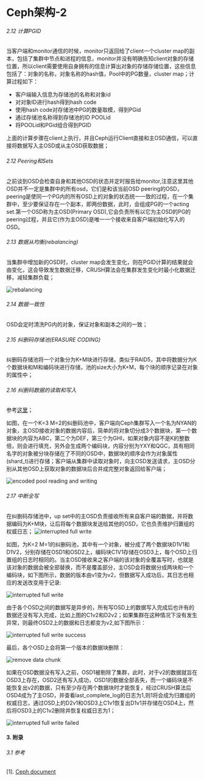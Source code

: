 # Ceph架构-2
###### 2.12 计算PGID
当客户端和monitor通信的时候，monitor只返回给了client一个cluster map的副本，包括了集群中节点和进程的信息，monitor并没有明确告知client对象的存储位置，所以client需要使用自身拥有的信息计算出对象的存储存储位置，这些信息包括了：对象的名称，对象名称的hash值，Pool中的PG数量，cluster map；计算过程如下：
- 客户端输入信息为存储池的名称和对象id
- 对对象ID进行hash得到hash code
- 使用hash code对存储池中PG的数量取模，得到PGid
- 通过存储池名称得到存储池的ID POOLid
- 将POOLid和PGid组合得到PGID

上面的计算步骤在client上执行，并且Ceph运行Client直接和主OSD通信，可以直接将数据写入主OSD或从主OSD获取数据；

###### 2.12 Peering和Sets
之前谈到OSD会检查自身和其他OSD的状态并定时报告给monitor,注意这里其他OSD并不一定是集群中的所有osd，它们是和该当前OSD peering的OSD，peering是使同一个PG内的所有OSD上的对象的状态统一一致的过程，在一个集群中，至少要保证存在一个副本，即两份数据，此时，会组成PG的一个acting set.第一个OSD称为主OSD(Primary OSD),它会负责所有以它为主OSD的PG的peering过程，并且它(作为主OSD)是唯一一个接收来自客户端初始化写入的OSD。

###### 2.13 数据从均衡(rebalancing)
当集群中增加新的OSD时，cluster map会发生变化，则在PGID计算的结果就会由变化，这会导致发生数据迁移，CRUSH算法会在集群发生变化时最小化数据迁移，减轻集群负载；

![rebalancing](http://docs.ceph.com/docs/master/_images/ditaa-b31e1f646135b9706000fa0799d572563dffac81.png "rebalancing")

###### 2.14 数据一致性
OSD会定时清洗PG内的对象，保证对象和副本之间的一致；

###### 2.15 纠删码存储池(ERASURE CODING)
纠删码存储池将一个对象分为K+M块进行存储，类似于RAID5，其中将数据分为K个数据块和M和编码块进行存储，池的size大小为K+M，每个块的顺序记录在对象的属性中；

###### 2.16 纠删码数据的读取和写入
参考[这里](http://docs.ceph.com/docs/master/architecture/#erasure-coding "encoded pool")；

如图，在一个K=3 M=2的纠删码池中，客户端向Ceph集群写入一个名为NYAN的对象，主OSD接收对象的数据内容后，简单的将对象切分成3个数据块，第一个数据块的内容为ABC，第二个为DEF，第三个为GHI，如果对象内容不是K的整数倍，则会进行填充，另外会生成两个编码块，内容分别为YXY和QGC，具有相同名字的对象被分块存储在了不同的OSD中，数据块的顺序会作为对象属性(shard_t)进行存储；客户端从集群中读取对象时，向主OSD发送请求，主OSD分别从其他OSD上获取对象的数据块后合并成完整对象返回给客户端；

![encoded pool reading and writing](http://docs.ceph.com/docs/master/_images/ditaa-96fe8c3c73e5e54cf27fa8a4d64ed08d17679ba3.png "encoded pool reading and writing")


###### 2.17 中断全写
在纠删码存储池中，up set中的主OSD负责接收所有来自客户端的数据，并将数据编码为K+M块，让后将每个数据块发送给其他的OSD，它也负责维护归置组的权威日志；
![interrupted full write](http://docs.ceph.com/docs/master/_images/ditaa-a60e808835cf8860e19b9f2a9c83691c2a4f0218.png "interrupted full write")

如图，为K=2 M=1的纠删码池，其中有一个对象，被分成了两个数据块D1V1和D1V2，分别存储在OSD1和OSD2上，编码块C1V1存储在OSD3上，每个OSD上归置组的日志时相同的。当主OSD接收来之客户端的该对象的全覆盖写时，也就是该对象的数据会被全部替换，而不是覆盖部分，主OSD会将数据分成两块和一个编码块，如下图所示，数据的版本由v1变为v2，但数据写入成功后，其日志也相应的发送改变用于记录:

![interrupted full write](http://docs.ceph.com/docs/master/_images/ditaa-513e0558c5877884d43ffc9e7b792a5f77466831.png "interrupted full write")

由于各个OSD之间的数据写是异步的，所有写OSD上的数据写入完成后也许有的数据还没有写入完成，比如上图的C1v2和D2v2；如果集群在这种情况下没有发生异常，则最终OSD2上的数据和日志都变为v2,如下图所示：

![interrupted full write success](http://docs.ceph.com/docs/master/_images/ditaa-8db474f2d1f9a795067c4aef26c0530072cfa77f.png "interrupted full write success")

最后，各个OSD上会将第一个版本的数据块删除：

![remove data chunk](http://docs.ceph.com/docs/master/_images/ditaa-4f9c14e4c28edb4b34e0eaa33253231a4d96b11f.png "remove data chunk")

如果在OSD数据没有写入之前，OSD1被剔除了集群，此时，对于v2的数据就旨在OSD3上存在，OSD2还有写入成功，OSD1的数据全部丢失，而一个编码块是不能恢复出v2的数据，只有至少存在两个数据块时才能恢复，经过CRUSH算法后OSD4成为了主OSD，并查看last_complete_log的日志为1,则1将会成为归置组的权威日志，通过OSD上的D2v1和OSD3上C1v1恢复出D1v1并存储在OSD4上，然后将OSD3上的C1v2删除并恢复权威日志为1；

![interrupted full write failed](http://docs.ceph.com/docs/master/_images/ditaa-77b8a9b262ce5e9cbd7030c5da9ed7ab0edffc8a.png "interrupted full write failed")

#### 3. 附录
###### 3.1 参考
[1]. [Ceph document](http://docs.ceph.com/docs/master/architecture/ "Ceph document")
